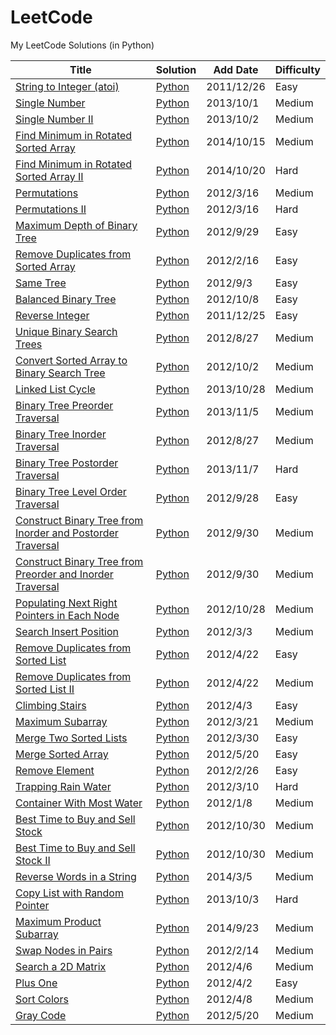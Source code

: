 LeetCode
========

My LeetCode Solutions (in Python)

| Title | Solution | Add Date | Difficulty |
| ----- | -------- | -------- | ---------- |
|[String to Integer (atoi)](https://oj.leetcode.com/problems/string-to-integer-atoi/)| [Python](./src/string-to-integer-atoi.py)|2011/12/26|Easy|
|[Single Number](https://oj.leetcode.com/problems/single-number/)| [Python](./src/single-number.py)|2013/10/1|Medium|
|[Single Number II](https://oj.leetcode.com/problems/single-number-ii/)| [Python](./src/single-number-ii.py)|2013/10/2|Medium|
|[Find Minimum in Rotated Sorted Array](https://oj.leetcode.com/problems/find-minimum-in-rotated-sorted-array/)| [Python](./src/find-minimum-in-rotated-sorted-array.py)|2014/10/15|Medium|
|[Find Minimum in Rotated Sorted Array II](https://oj.leetcode.com/problems/find-minimum-in-rotated-sorted-array-ii/)| [Python](./src/find-minimum-in-rotated-sorted-array-ii.py)|2014/10/20|Hard|
|[Permutations](https://oj.leetcode.com/problems/permutations/)| [Python](./src/permutations.py)|2012/3/16|Medium|
|[Permutations II](https://oj.leetcode.com/problems/permutations-ii/)| [Python](./src/permutations-ii.py)|2012/3/16|Hard|
|[Maximum Depth of Binary Tree](https://oj.leetcode.com/problems/maximum-depth-of-binary-tree/)| [Python](./src/maximum-depth-of-binary-tree.py)|2012/9/29|Easy|
|[Remove Duplicates from Sorted Array](https://oj.leetcode.com/problems/remove-duplicates-from-sorted-array/)| [Python](./src/remove-duplicates-from-sorted-array.py)|2012/2/16|Easy|
|[Same Tree](https://oj.leetcode.com/problems/same-tree/)| [Python](./src/same-tree.py)|2012/9/3|Easy|
|[Balanced Binary Tree](https://oj.leetcode.com/problems/balanced-binary-tree/)| [Python](./src/balanced-binary-tree.py)|2012/10/8|Easy|
|[Reverse Integer](https://oj.leetcode.com/problems/reverse-integer/)| [Python](./src/reverse-integer.py)|2011/12/25|Easy|
|[Unique Binary Search Trees](https://oj.leetcode.com/problems/unique-binary-search-trees/)| [Python](./src/unique-binary-search-trees.py)|2012/8/27|Medium|
|[Convert Sorted Array to Binary Search Tree](https://oj.leetcode.com/problems/convert-sorted-array-to-binary-search-tree/)| [Python](./src/convert-sorted-array-to-binary-search-tree.py)|2012/10/2|Medium|
|[Linked List Cycle](https://oj.leetcode.com/problems/linked-list-cycle/)| [Python](./src/linked-list-cycle.py)|2013/10/28|Medium|
|[Binary Tree Preorder Traversal](https://oj.leetcode.com/problems/binary-tree-preorder-traversal/)| [Python](./src/binary-tree-preorder-traversal.py)|2013/11/5|Medium|
|[Binary Tree Inorder Traversal](https://oj.leetcode.com/problems/binary-tree-inorder-traversal/)| [Python](./src/binary-tree-inorder-traversal.py)|2012/8/27|Medium|
|[Binary Tree Postorder Traversal](https://oj.leetcode.com/problems/binary-tree-postorder-traversal/)| [Python](./src/binary-tree-postorder-traversal.py)|2013/11/7|Hard|
|[Binary Tree Level Order Traversal](https://oj.leetcode.com/problems/binary-tree-level-order-traversal/)| [Python](./src/binary-tree-level-order-traversal.py)|2012/9/28|Easy|
|[Construct Binary Tree from Inorder and Postorder Traversal](https://oj.leetcode.com/problems/construct-binary-tree-from-inorder-and-postorder-traversal/)| [Python](./src/construct-binary-tree-from-inorder-and-postorder-traversal.py)|2012/9/30|Medium|
|[Construct Binary Tree from Preorder and Inorder Traversal](https://oj.leetcode.com/problems/construct-binary-tree-from-preorder-and-inorder-traversal/)| [Python](./src/construct-binary-tree-from-preorder-and-inorder-traversal.py)|2012/9/30|Medium|
|[Populating Next Right Pointers in Each Node](https://oj.leetcode.com/problems/populating-next-right-pointers-in-each-node/)| [Python](./src/populating-next-right-pointers-in-each-node.py)|2012/10/28|Medium|
|[Search Insert Position](https://oj.leetcode.com/problems/search-insert-position/)| [Python](./src/search-insert-position.py)|2012/3/3|Medium|
|[Remove Duplicates from Sorted List](https://oj.leetcode.com/problems/remove-duplicates-from-sorted-list/)| [Python](./src/remove-duplicates-from-sorted-list.py)|2012/4/22|Easy|
|[Remove Duplicates from Sorted List II](https://oj.leetcode.com/problems/remove-duplicates-from-sorted-list-ii/)| [Python](./src/remove-duplicates-from-sorted-list-ii.py)|2012/4/22|Medium|
|[Climbing Stairs](https://oj.leetcode.com/problems/climbing-stairs/)| [Python](./src/climbing-stairs.py)|2012/4/3|Easy|
|[Maximum Subarray](https://oj.leetcode.com/problems/maximum-subarray/)| [Python](./src/maximum-subarray.py)|2012/3/21|Medium|
|[Merge Two Sorted Lists](https://oj.leetcode.com/problems/merge-two-sorted-lists/)| [Python](./src/merge-two-sorted-lists.py)|2012/3/30|Easy|
|[Merge Sorted Array](https://oj.leetcode.com/problems/merge-sorted-array/)| [Python](./src/merge-sorted-array.py)|2012/5/20|Easy|
|[Remove Element](https://oj.leetcode.com/problems/remove-element/)| [Python](./src/remove-element.py)|2012/2/26|Easy|
|[Trapping Rain Water](https://oj.leetcode.com/problems/trapping-rain-water/)| [Python](./src/trapping-rain-water.py)|2012/3/10|Hard|
|[Container With Most Water](https://oj.leetcode.com/problems/container-with-most-water/)| [Python](./src/container-with-most-water.py)|2012/1/8|Medium|
|[Best Time to Buy and Sell Stock](https://oj.leetcode.com/problems/best-time-to-buy-and-sell-stock/)| [Python](./src/best-time-to-buy-and-sell-stock.py)|2012/10/30|Medium|
|[Best Time to Buy and Sell Stock II](https://oj.leetcode.com/problems/best-time-to-buy-and-sell-stock-ii/)| [Python](./src/best-time-to-buy-and-sell-stock-ii.py)|2012/10/30|Medium|
|[Reverse Words in a String](https://oj.leetcode.com/problems/reverse-words-in-a-string/)| [Python](./src/reverse-words-in-a-string.py)|2014/3/5|Medium|
|[Copy List with Random Pointer ](https://oj.leetcode.com/problems/copy-list-with-random-pointer/)| [Python](./src/copy-list-with-random-pointer.py)|2013/10/3|Hard|
|[Maximum Product Subarray ](https://oj.leetcode.com/problems/maximum-product-subarray/)| [Python](./src/maximum-product-subarray.py)|2014/9/23|Medium|
|[Swap Nodes in Pairs ](https://oj.leetcode.com/problems/swap-nodes-in-pairs/)| [Python](./src/swap-nodes-in-pairs.py)|2012/2/14|Medium|
|[Search a 2D Matrix ](https://oj.leetcode.com/problems/search-a-2d-matrix/)| [Python](./src/search-a-2d-matrix.py)|2012/4/6|Medium|
|[Plus One](https://oj.leetcode.com/problems/plus-one/)| [Python](./src/plus-one.py)|2012/4/2|Easy|
|[Sort Colors](https://oj.leetcode.com/problems/sort-colors/)| [Python](./src/sort-colors.py)|2012/4/8|Medium|
|[Gray Code](https://oj.leetcode.com/problems/gray-code/)| [Python](./src/gray-code.py)|2012/5/20|Medium|